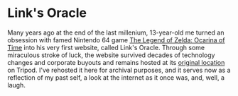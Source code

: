# Link's Oracle

Many years ago at the end of the last millenium, 13-year-old me turned an obsession with famed Nintendo 64 game [The Legend of Zelda: Ocarina of Time](https://en.wikipedia.org/wiki/The_Legend_of_Zelda:_Ocarina_of_Time) into his very first website, called Link's Oracle. Through some miraculous stroke of luck, the website survived decades of technology changes and corporate buyouts and remains hosted at its [original location](https://ganon4.tripod.com/oracle.html) on Tripod. I've rehosted it here for archival purposes, and it serves now as a reflection of my past self, a look at the internet as it once was, and, well, a laugh.
